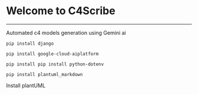 # Welcome to C4Scribe
--------------------------------------------------
Automated c4 models generation using Gemini ai

```pip install django ```

``` pip install google-cloud-aiplatform ```

``` pip install pip install python-dotenv ```

``` pip install plantuml_markdown ```

Install plantUML